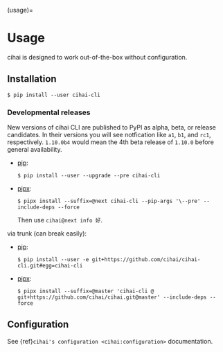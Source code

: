 (usage)=

# Usage

cihai is designed to work out-of-the-box without configuration.

## Installation

```console
$ pip install --user cihai-cli
```

### Developmental releases

New versions of cihai CLI are published to PyPI as alpha, beta, or release candidates. In their
versions you will see notfication like `a1`, `b1`, and `rc1`, respectively. `1.10.0b4` would mean
the 4th beta release of `1.10.0` before general availability.

- [pip]\:

  ```console
  $ pip install --user --upgrade --pre cihai-cli
  ```

- [pipx]\:

  ```console
  $ pipx install --suffix=@next cihai-cli --pip-args '\--pre' --include-deps --force
  ```

  Then use `cihai@next info 好`.

via trunk (can break easily):

- [pip]\:

  ```console
  $ pip install --user -e git+https://github.com/cihai/cihai-cli.git#egg=cihai-cli
  ```

- [pipx]\:

  ```console
  $ pipx install --suffix=@master 'cihai-cli @ git+https://github.com/cihai/cihai.git@master' --include-deps --force
  ```

[pip]: https://pip.pypa.io/en/stable/
[pipx]: https://pypa.github.io/pipx/docs/

## Configuration

See {ref}`cihai's configuration <cihai:configuration>` documentation.
